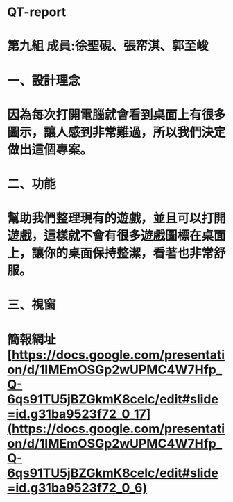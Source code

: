 # QT-report
# 第九組 成員:徐聖硯、張帟淇、郭至峻
# 一、設計理念
# 因為每次打開電腦就會看到桌面上有很多圖示，讓人感到非常難過，所以我們決定做出這個專案。
# 二、功能
# 幫助我們整理現有的遊戲，並且可以打開遊戲，這樣就不會有很多遊戲圖標在桌面上，讓你的桌面保持整潔，看著也非常舒服。
# 三、視窗
# 簡報網址 [https://docs.google.com/presentation/d/1IMEmOSGp2wUPMC4W7Hfp_Q-6qs91TU5jBZGkmK8celc/edit#slide=id.g31ba9523f72_0_17](https://docs.google.com/presentation/d/1IMEmOSGp2wUPMC4W7Hfp_Q-6qs91TU5jBZGkmK8celc/edit#slide=id.g31ba9523f72_0_6)
